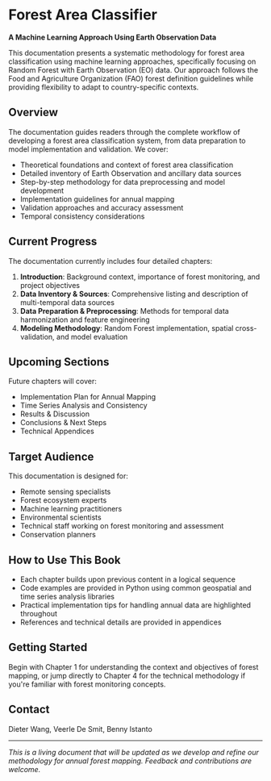 # Forest Area Classifier

**A Machine Learning Approach Using Earth Observation Data**

This documentation presents a systematic methodology for forest area classification using machine learning approaches, specifically focusing on Random Forest with Earth Observation (EO) data. Our approach follows the Food and Agriculture Organization (FAO) forest definition guidelines while providing flexibility to adapt to country-specific contexts.

## Overview

The documentation guides readers through the complete workflow of developing a forest area classification system, from data preparation to model implementation and validation. We cover:

- Theoretical foundations and context of forest area classification
- Detailed inventory of Earth Observation and ancillary data sources
- Step-by-step methodology for data preprocessing and model development
- Implementation guidelines for annual mapping
- Validation approaches and accuracy assessment
- Temporal consistency considerations

## Current Progress

The documentation currently includes four detailed chapters:

1. **Introduction**: Background context, importance of forest monitoring, and project objectives
2. **Data Inventory & Sources**: Comprehensive listing and description of multi-temporal data sources
3. **Data Preparation & Preprocessing**: Methods for temporal data harmonization and feature engineering
4. **Modeling Methodology**: Random Forest implementation, spatial cross-validation, and model evaluation

## Upcoming Sections

Future chapters will cover:
- Implementation Plan for Annual Mapping
- Time Series Analysis and Consistency
- Results & Discussion
- Conclusions & Next Steps
- Technical Appendices

## Target Audience

This documentation is designed for:
- Remote sensing specialists
- Forest ecosystem experts
- Machine learning practitioners
- Environmental scientists
- Technical staff working on forest monitoring and assessment
- Conservation planners

## How to Use This Book

- Each chapter builds upon previous content in a logical sequence
- Code examples are provided in Python using common geospatial and time series analysis libraries
- Practical implementation tips for handling annual data are highlighted throughout
- References and technical details are provided in appendices

## Getting Started

Begin with Chapter 1 for understanding the context and objectives of forest mapping, or jump directly to Chapter 4 for the technical methodology if you're familiar with forest monitoring concepts.

## Contact

Dieter Wang, Veerle De Smit, Benny Istanto

---

*This is a living document that will be updated as we develop and refine our methodology for annual forest mapping. Feedback and contributions are welcome.*